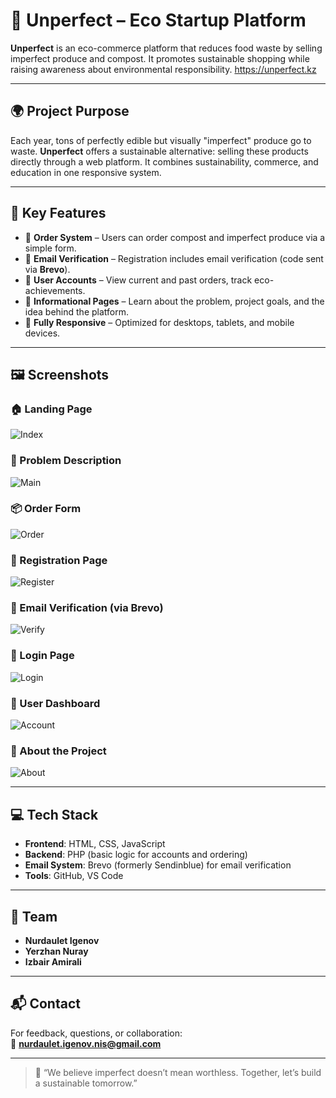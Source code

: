 # 🥬 Unperfect – Eco Startup Platform

**Unperfect** is an eco-commerce platform that reduces food waste by selling imperfect produce and compost. It promotes sustainable shopping while raising awareness about environmental responsibility.
https://unperfect.kz

---

## 🌍 Project Purpose

Each year, tons of perfectly edible but visually "imperfect" produce go to waste. **Unperfect** offers a sustainable alternative: selling these products directly through a web platform. It combines sustainability, commerce, and education in one responsive system.

---

## 🔧 Key Features

- 🛒 **Order System** – Users can order compost and imperfect produce via a simple form.
- 🔐 **Email Verification** – Registration includes email verification (code sent via **Brevo**).
- 👤 **User Accounts** – View current and past orders, track eco-achievements.
- 📄 **Informational Pages** – Learn about the problem, project goals, and the idea behind the platform.
- 📱 **Fully Responsive** – Optimized for desktops, tablets, and mobile devices.

---

## 🖼️ Screenshots

### 🏠 Landing Page
![Index](images/index.png)

### 🌿 Problem Description
![Main](images/main.png)

### 📦 Order Form
![Order](images/order.png)

### 📝 Registration Page
![Register](images/register.png)

### 📧 Email Verification (via Brevo)
![Verify](images/verify.png)

### 🔐 Login Page
![Login](images/login.png)

### 👤 User Dashboard
![Account](images/ac.png)

### 📄 About the Project
![About](images/about.png)

---

## 💻 Tech Stack

- **Frontend**: HTML, CSS, JavaScript
- **Backend**: PHP (basic logic for accounts and ordering)
- **Email System**: Brevo (formerly Sendinblue) for email verification
- **Tools**: GitHub, VS Code

---

## 👥 Team

- **Nurdaulet Igenov**
- **Yerzhan Nuray**
- **Izbair Amirali**

---

## 📬 Contact

For feedback, questions, or collaboration:  
📩 **nurdaulet.igenov.nis@gmail.com**

---

> 🌱 “We believe imperfect doesn’t mean worthless. Together, let’s build a sustainable tomorrow.”
